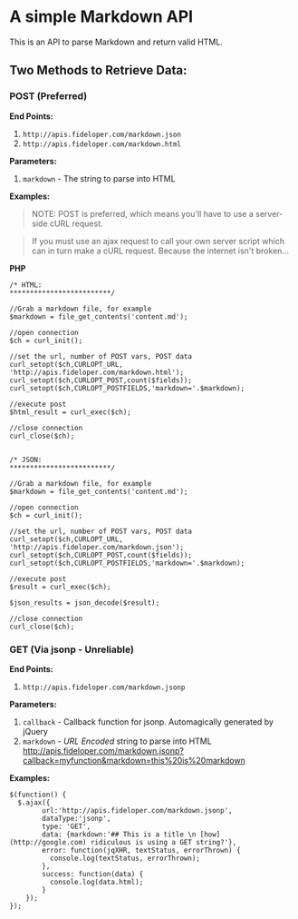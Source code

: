 # A simple Markdown API

This is an API to parse Markdown and return valid HTML.

## Two Methods to Retrieve Data:

### POST (Preferred)

**End Points:**

1. `http://apis.fideloper.com/markdown.json`
2. `http://apis.fideloper.com/markdown.html`

**Parameters:**

1. `markdown` - The string to parse into HTML

**Examples:**

> NOTE: POST is preferred, which means you'll have to use a server-side cURL request. 

>If you must use an ajax request to call your own server script which can in turn make a cURL request. Because the internet isn't broken...

**PHP**
	
	/* HTML:
	*************************/

	//Grab a markdown file, for example
	$markdown = file_get_contents('content.md');

	//open connection
	$ch = curl_init();

	//set the url, number of POST vars, POST data
	curl_setopt($ch,CURLOPT_URL, 'http://apis.fideloper.com/markdown.html');
	curl_setopt($ch,CURLOPT_POST,count($fields));
	curl_setopt($ch,CURLOPT_POSTFIELDS,'markdown='.$markdown);

	//execute post
	$html_result = curl_exec($ch);

	//close connection
	curl_close($ch);


	/* JSON:
	*************************/

	//Grab a markdown file, for example
	$markdown = file_get_contents('content.md');

	//open connection
	$ch = curl_init();

	//set the url, number of POST vars, POST data
	curl_setopt($ch,CURLOPT_URL, 'http://apis.fideloper.com/markdown.json');
	curl_setopt($ch,CURLOPT_POST,count($fields));
	curl_setopt($ch,CURLOPT_POSTFIELDS,'markdown='.$markdown);

	//execute post
	$result = curl_exec($ch);

	$json_results = json_decode($result);

	//close connection
	curl_close($ch);

### GET (Via jsonp - Unreliable)

**End Points:**

1. `http://apis.fideloper.com/markdown.jsonp`

**Parameters:**

1. `callback` - Callback function for jsonp. Automagically generated by jQuery
2. `markdown` - *URL Encoded* string to parse into HTML
	http://apis.fideloper.com/markdown.jsonp?callback=myfunction&markdown=this%20is%20markdown

**Examples:**

	$(function() {
	  $.ajax({
			url:'http://apis.fideloper.com/markdown.jsonp',
			dataType:'jsonp',
			type: 'GET',
			data: {markdown:'## This is a title \n [how](http://google.com) ridiculous is using a GET string?'},
			error: function(jqXHR, textStatus, errorThrown) {
			  console.log(textStatus, errorThrown);
			},
			success: function(data) {
			  console.log(data.html);
			}
  		});
	});

